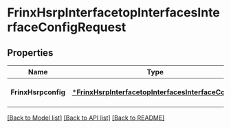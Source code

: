 # FrinxHsrpInterfacetopInterfacesInterfaceConfigRequest

## Properties
Name | Type | Description | Notes
------------ | ------------- | ------------- | -------------
**FrinxHsrpconfig** | [***FrinxHsrpInterfacetopInterfacesInterfaceConfig**](frinx.hsrp.interfacetop.interfaces.interface.Config.md) |  | [optional] [default to null]

[[Back to Model list]](../README.md#documentation-for-models) [[Back to API list]](../README.md#documentation-for-api-endpoints) [[Back to README]](../README.md)


